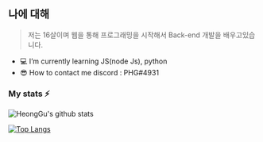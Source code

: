 ## 나에 대해

> 저는 16살이며 웹을 통해 프로그래밍을 시작해서 Back-end 개발을 배우고있습니다.
- 💻  I’m currently learning JS(node
Js), python 
- 😎  How to contact me discord : PHG#4931

### My stats ⚡
![HeongGu's github stats](https://github-readme-stats.vercel.app/api?username=HyeongGu0401&show_icons=true&theme=solarized-light)


[![Top Langs](https://github-readme-stats.vercel.app/api/top-langs/?username=HyeongGu0401&layout=compact)](https://github.com/HyeongGu0401/github-readme-stats)
